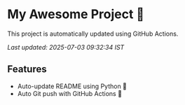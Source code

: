 # My Awesome Project 🚀

This project is automatically updated using GitHub Actions.

_Last updated: 2025-07-03 09:32:34 IST_

## Features
- Auto-update README using Python 🐍
- Auto Git push with GitHub Actions 🤖
